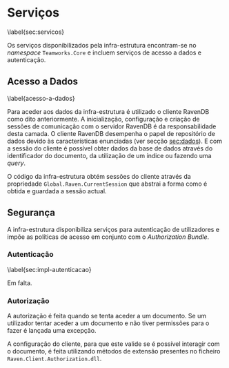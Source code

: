 Serviços
=

\label{sec:servicos}

Os serviços disponibilizados pela infra-estrutura encontram-se no *namespace* `Teamworks.Core` e incluem serviços de acesso a dados e autenticação.

Acesso a Dados
-

\label{acesso-a-dados}


Para aceder aos dados da infra-estrutura é utilizado o cliente RavenDB como dito anteriormente. 
A inicialização, configuração e criação de sessões de comunicação com o servidor RavenDB é da responsabilidade desta camada. 
O cliente RavenDB desempenha o papel de repositório de dados devido às características enunciadas (ver secção [sec:dados]()). E com a sessão do cliente é possível obter dados da base de dados através do identificador do documento, da utilização de um índice ou fazendo uma *query*.

O código da infra-estrutura obtém sessões do cliente através da propriedade `Global.Raven.CurrentSession` que abstrai a forma como é obtida e guardada a sessão actual. 

Segurança
- 

A infra-estrutura disponibiliza serviços para autenticação de utilizadores e impõe as políticas de acesso em conjunto com o *Authorization Bundle*.

### Autenticação

\label{sec:impl-autenticacao}

<span style="background-color=yellow" >Em falta.</span>

### Autorização

A autorização é feita quando se tenta aceder a um documento. Se um utilizador tentar aceder a um documento e não tiver permissões para o fazer é lançada uma excepção.

A configuração do cliente, para que este valide se é possível interagir com o documento, é feita utilizando métodos de extensão presentes no ficheiro `Raven.Client.Authorization.dll`.


